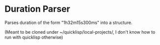 Duration Parser
===============

Parses duration of the form "1h32m15s300ms" into a structure.

(Meant to be cloned under ~/quicklisp/local-projects/, I don't know how to run
with quicklisp otherwise)
